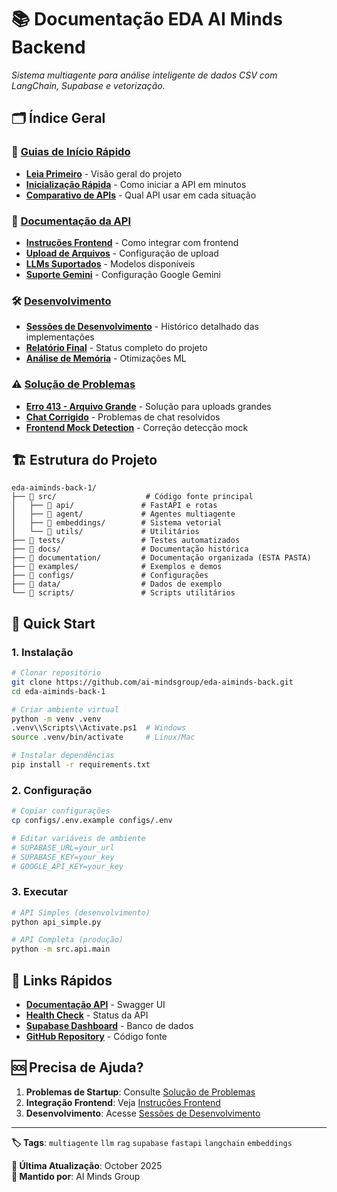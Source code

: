 # 📚 Documentação EDA AI Minds Backend

*Sistema multiagente para análise inteligente de dados CSV com LangChain, Supabase e vetorização.*

## 🗂️ Índice Geral

### 🚀 [Guias de Início Rápido](./guides/)
- **[Leia Primeiro](./guides/LEIA_PRIMEIRO.md)** - Visão geral do projeto
- **[Inicialização Rápida](./guides/API_QUICK_START.md)** - Como iniciar a API em minutos
- **[Comparativo de APIs](./guides/COMPARATIVO_APIS.md)** - Qual API usar em cada situação

### 🔧 [Documentação da API](./api/)
- **[Instruções Frontend](./api/FRONTEND_INSTRUÇÕES_TESTE.md)** - Como integrar com frontend
- **[Upload de Arquivos](./api/PROBLEMA_CORRIGIDO_UPLOAD_CSV.md)** - Configuração de upload
- **[LLMs Suportados](./api/LLMs_SUPORTADOS.md)** - Modelos disponíveis
- **[Suporte Gemini](./api/SUPORTE_GEMINI.md)** - Configuração Google Gemini

### 🛠️ [Desenvolvimento](./development/)
- **[Sessões de Desenvolvimento](../docs/)** - Histórico detalhado das implementações
- **[Relatório Final](../docs/relatorio-final.md)** - Status completo do projeto
- **[Análise de Memória](../docs/ANALISE_MEMORIA_SISTEMA_MULTIAGENTE.md)** - Otimizações ML

### ⚠️ [Solução de Problemas](./troubleshooting/)
- **[Erro 413 - Arquivo Grande](./troubleshooting/ERRO_413_ARQUIVO_GRANDE.md)** - Solução para uploads grandes
- **[Chat Corrigido](./troubleshooting/CHAT_CORRIGIDO_FINAL.md)** - Problemas de chat resolvidos
- **[Frontend Mock Detection](./troubleshooting/FRONTEND_DETECTANDO_MOCK.md)** - Correção detecção mock

## 🏗️ Estrutura do Projeto

```
eda-aiminds-back-1/
├── 📁 src/                    # Código fonte principal
│   ├── 📁 api/               # FastAPI e rotas
│   ├── 📁 agent/             # Agentes multiagente
│   ├── 📁 embeddings/        # Sistema vetorial
│   └── 📁 utils/             # Utilitários
├── 📁 tests/                 # Testes automatizados
├── 📁 docs/                  # Documentação histórica
├── 📁 documentation/         # Documentação organizada (ESTA PASTA)
├── 📁 examples/              # Exemplos e demos
├── 📁 configs/               # Configurações
├── 📁 data/                  # Dados de exemplo
└── 📁 scripts/               # Scripts utilitários
```

## 🚀 Quick Start

### 1. Instalação
```bash
# Clonar repositório
git clone https://github.com/ai-mindsgroup/eda-aiminds-back.git
cd eda-aiminds-back-1

# Criar ambiente virtual
python -m venv .venv
.venv\\Scripts\\Activate.ps1  # Windows
source .venv/bin/activate     # Linux/Mac

# Instalar dependências
pip install -r requirements.txt
```

### 2. Configuração
```bash
# Copiar configurações
cp configs/.env.example configs/.env

# Editar variáveis de ambiente
# SUPABASE_URL=your_url
# SUPABASE_KEY=your_key
# GOOGLE_API_KEY=your_key
```

### 3. Executar
```bash
# API Simples (desenvolvimento)
python api_simple.py

# API Completa (produção)
python -m src.api.main
```

## 🔗 Links Rápidos

- **[Documentação API](http://localhost:8000/docs)** - Swagger UI
- **[Health Check](http://localhost:8000/health)** - Status da API
- **[Supabase Dashboard](https://supabase.com/dashboard)** - Banco de dados
- **[GitHub Repository](https://github.com/ai-mindsgroup/eda-aiminds-back)** - Código fonte

## 🆘 Precisa de Ajuda?

1. **Problemas de Startup**: Consulte [Solução de Problemas](./troubleshooting/)
2. **Integração Frontend**: Veja [Instruções Frontend](./api/FRONTEND_INSTRUÇÕES_TESTE.md)
3. **Desenvolvimento**: Acesse [Sessões de Desenvolvimento](../docs/)

---

**🏷️ Tags**: `multiagente` `llm` `rag` `supabase` `fastapi` `langchain` `embeddings`

**📅 Última Atualização**: October 2025  
**👥 Mantido por**: AI Minds Group